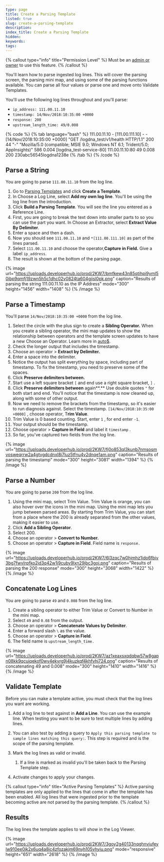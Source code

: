 ```yaml
---
type: page
title: Create a Parsing Template
listed: true
slug: create-a-parsing-template
description: 
index_title: Create a Parsing Template
hidden: 
keywords: 
tags: 
---
```



{% callout type="info" title="Permission Level" %}
Must be an [admin or owner](https://docs.mezmo.com/docs/role-based-access-control) to use this feature.
{% /callout %}

You'll learn how to parse ingested log lines. This will cover the parsing screen, the parsing mini map, and using some of the parsing functions available. You can parse all four values or parse one and move onto Validate Templates.

You'll use the following log lines throughout and you'll parse:

- `ip_address: 111.00.11.10`
- `timestamp: 14/Nov/2018:10:35:00 +0000`
- `response: 200`
- `upstream_length_time: 49/0.008`

{% code %}
{% tab language="bash" %}
111.00.11.10 - [111.00.111.10] - - [14/Nov/2018:10:35:00 +0000] "GET /logdna_test/v1/health
HTTP/1.1" 200 44 "-" "Mozilla/5.0 (compatible; MSIE 9.0; Windows NT 6.1; Trident/5.0; AppInsights)"
586 0.004 [logdna_test-service-80] 111.00.11.10:80 49 0.008 200 230abc56545logdna1238e
{% /tab %}
{% /code %}

## Parse a String

You are going to parse `111.00.11.10` from the log line.

1. Go to [Parsing Templates](https://app.mezmo.com/manage/custom-parsing/templates) and click **Create a Template**.
2. In Choose a Log Line, select **Add my own log line**. You'll be using the log line from the introduction.
3. Click **Build a Parsing Template**. You will see the line you entered as a Reference Line.
4. First, you are going to break the text down into smaller parts to so you can use the part you want. In Choose an Extractor, select **Extract Value By Delimiter**.
5. Enter a space and then a dash.
6. Now you should see `111.00.11.10` and `*[111.00.111.10]` as part of the lines parsed.
7. Select `111.00.11.10` and choose the operator,**Capture in Field.** Give a label `ip_address`.
8. The result is shown at the bottom of the parsing page.

{% image url="https://uploads.developerhub.io/prod/2KW7/bmfkew43n85qtihpi9yml50ibp9qmfj19zwn5h5c1dhc02v0824ta604gjisl0pk.png" caption="Results of parsing the string 111.00.11.10 as the IP Address" mode="300" height="1456" width="1408" %}
{% /image %}

## Parse a Timestamp

You'll parse `14/Nov/2018:10:35:00 +0000` from the log line.

1. Select the circle with the plus sign to create a **Sibling Operator.** When you create a sibling operator, the mini map updates to show the relationship between operators and the template screen updates to have a new Choose an Operator. Learn more in [auto$](/docs/edit-parsing-operations-with-the-mini-map).
2. Check the longer output that includes the timestamp.
3. Choose an operator &gt; **Extract by Delimiter.**
4. Enter a space into the delimiter.
5. Notice the output has split everything by space, including part of timestamp. To fix the timestamp, you need to preserve some of the spaces.
6. Click **Preserve delimiters between.**
7. Start use a left square bracket `[` and end use a right square bracket, `]` .
8. Click **Preserve delimiters between** again**.** Use double quotes `"` for both start and end. You'll notice that the timestamp is now cleaned up, along with some of other output.
9. Now we need to remove the brackets from the timestamp, so it's easier to run diagnosis against. Select the timestamp. `[14/Nov/2018:10:35:00 +0000]` , choose operator, T**rim Value**.
10. Trim Value is 0 based counting. Start, enter `1` , for end enter  `-1`.
11. Your output should be the timestamp.
12. Choose operator &gt; **Capture in Field** and label it `timestamp` .
13. So far, you've captured two fields from the log line.

{% image url="https://uploads.developerhub.io/prod/2KW7/fj0o853ql3kunb7nmsosmvosweqrrw2a4gtvgdcdnxl8i7luz5tfnu4v2dnqe1am.png" caption="Results of parsing the timestamp" mode="300" height="3081" width="1394" %}
{% /image %}

## Parse a Number

You are going to parse `200` from the log line.

1. Using the mini map, select Trim Value. Trim Value is orange, you can also hover over the icons in the mini map. Using the mini map lets you jump between parsed areas. By starting from Trim Value, you can start from a place where the 200 is already separated from the other values, making it easier to use.
2. Click **Add a Sibling Operator**.
3. Select 200.
4. Choose an operator &gt; **Convert to Number.**
5. Choose an operator &gt; **Capture in Field**. Field name is `response.`

{% image url="https://uploads.developerhub.io/prod/2KW7/6l3zqc7w0hjmhz1ido6fbiv3bg7fwvlrpfko2jd3q42w1j9cubv9lxn29jbc3goj.png" caption="Results of parsing the 200 response" mode="300" height="3068" width="1422" %}
{% /image %}

## Concatenate Log Lines

You are going to parse `49` and `0.008` from the log line.

1. Create a sibling operator to either Trim Value or Convert to Number in the mini map.
2. Select `49` and `0.08` from the output.
3. Choose an operator &gt; **Concatenate Values by Delimiter**.
4. Enter a forward slash `\` as the value.
5. Choose an operator &gt; **Capture in Field**.
6. The field name is `upstream_length_time.`

{% image url="https://uploads.developerhub.io/prod/2KW7/az1xeaxsxqdqbw57w8gapn08kk9qcuiqekof0wy4ekyrg9j4kuzkqf4khfvhj724.png" caption="Results of concatenating 49 and 0.008" mode="300" height="1410" width="1416" %}
{% /image %}

## Validate Template

Before you can make a template active, you must check that the log lines you want are working.

1. Add a log line to test against in **Add a Line**. You can use the example line. When testing you want to be sure to test multiple lines by adding lines.
2. You can also test by adding a query to `Apply this parsing template to sample lines matching this query:`. This step is required and is the scope of the parsing template.
3. Mark the log lines as valid or invalid.
    1. If a line is marked as invalid you'll be taken back to the Parsing Template step.

4. Activate changes to apply your changes.

{% callout type="info" title="Active Parsing Templates" %}
Active parsing templates are only applied to the lines that come in after the template has been enabled. All log lines that were ingested prior to the template becoming active are not parsed by the parsing template.
{% /callout %}

## Results

The log lines the template applies to will show in the Log Viewer.

{% image url="https://uploads.developerhub.io/prod/2KW7/3goy2g40133nqghnvjufeylw910ee0jk2x6uq4a8ic4zfozakjm69nyh105vhyiu.png" mode="responsive" height="651" width="2618" %}
{% /image %}
